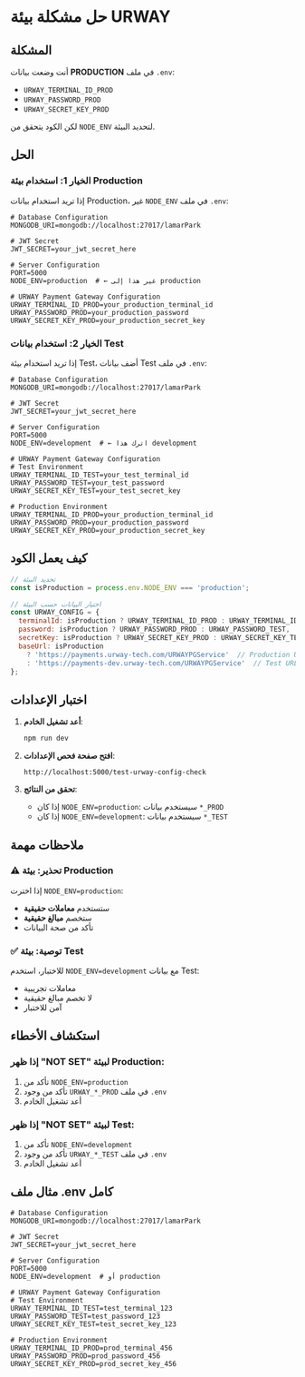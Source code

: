 # حل مشكلة بيئة URWAY

## المشكلة
أنت وضعت بيانات **PRODUCTION** في ملف `.env`:
- `URWAY_TERMINAL_ID_PROD`
- `URWAY_PASSWORD_PROD` 
- `URWAY_SECRET_KEY_PROD`

لكن الكود يتحقق من `NODE_ENV` لتحديد البيئة.

## الحل

### الخيار 1: استخدام بيئة Production
إذا تريد استخدام بيانات Production، غير `NODE_ENV` في ملف `.env`:

```env
# Database Configuration
MONGODB_URI=mongodb://localhost:27017/lamarPark

# JWT Secret
JWT_SECRET=your_jwt_secret_here

# Server Configuration
PORT=5000
NODE_ENV=production  # ← غير هذا إلى production

# URWAY Payment Gateway Configuration
URWAY_TERMINAL_ID_PROD=your_production_terminal_id
URWAY_PASSWORD_PROD=your_production_password
URWAY_SECRET_KEY_PROD=your_production_secret_key
```

### الخيار 2: استخدام بيانات Test
إذا تريد استخدام بيئة Test، أضف بيانات Test في ملف `.env`:

```env
# Database Configuration
MONGODB_URI=mongodb://localhost:27017/lamarPark

# JWT Secret
JWT_SECRET=your_jwt_secret_here

# Server Configuration
PORT=5000
NODE_ENV=development  # ← اترك هذا development

# URWAY Payment Gateway Configuration
# Test Environment
URWAY_TERMINAL_ID_TEST=your_test_terminal_id
URWAY_PASSWORD_TEST=your_test_password
URWAY_SECRET_KEY_TEST=your_test_secret_key

# Production Environment
URWAY_TERMINAL_ID_PROD=your_production_terminal_id
URWAY_PASSWORD_PROD=your_production_password
URWAY_SECRET_KEY_PROD=your_production_secret_key
```

## كيف يعمل الكود

```javascript
// تحديد البيئة
const isProduction = process.env.NODE_ENV === 'production';

// اختيار البيانات حسب البيئة
const URWAY_CONFIG = {
  terminalId: isProduction ? URWAY_TERMINAL_ID_PROD : URWAY_TERMINAL_ID_TEST,
  password: isProduction ? URWAY_PASSWORD_PROD : URWAY_PASSWORD_TEST,
  secretKey: isProduction ? URWAY_SECRET_KEY_PROD : URWAY_SECRET_KEY_TEST,
  baseUrl: isProduction 
    ? 'https://payments.urway-tech.com/URWAYPGService'  // Production URL
    : 'https://payments-dev.urway-tech.com/URWAYPGService'  // Test URL
};
```

## اختبار الإعدادات

1. **أعد تشغيل الخادم**:
   ```bash
   npm run dev
   ```

2. **افتح صفحة فحص الإعدادات**:
   ```
   http://localhost:5000/test-urway-config-check
   ```

3. **تحقق من النتائج**:
   - إذا كان `NODE_ENV=production`: سيستخدم بيانات `*_PROD`
   - إذا كان `NODE_ENV=development`: سيستخدم بيانات `*_TEST`

## ملاحظات مهمة

### ⚠️ تحذير: بيئة Production
إذا اخترت `NODE_ENV=production`:
- ستستخدم **معاملات حقيقية**
- ستخصم **مبالغ حقيقية**
- تأكد من صحة البيانات

### ✅ توصية: بيئة Test
للاختبار، استخدم `NODE_ENV=development` مع بيانات Test:
- معاملات تجريبية
- لا تخصم مبالغ حقيقية
- آمن للاختبار

## استكشاف الأخطاء

### إذا ظهر "NOT SET" لبيئة Production:
1. تأكد من `NODE_ENV=production`
2. تأكد من وجود `URWAY_*_PROD` في ملف `.env`
3. أعد تشغيل الخادم

### إذا ظهر "NOT SET" لبيئة Test:
1. تأكد من `NODE_ENV=development`
2. تأكد من وجود `URWAY_*_TEST` في ملف `.env`
3. أعد تشغيل الخادم

## مثال ملف .env كامل

```env
# Database Configuration
MONGODB_URI=mongodb://localhost:27017/lamarPark

# JWT Secret
JWT_SECRET=your_jwt_secret_here

# Server Configuration
PORT=5000
NODE_ENV=development  # أو production

# URWAY Payment Gateway Configuration
# Test Environment
URWAY_TERMINAL_ID_TEST=test_terminal_123
URWAY_PASSWORD_TEST=test_password_123
URWAY_SECRET_KEY_TEST=test_secret_key_123

# Production Environment
URWAY_TERMINAL_ID_PROD=prod_terminal_456
URWAY_PASSWORD_PROD=prod_password_456
URWAY_SECRET_KEY_PROD=prod_secret_key_456
``` 